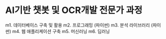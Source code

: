 # AI기반 챗봇 및 OCR개발 전문가 과정
m1. 데이터베이스 구축 및 활용
m2. 프로그래밍 (파이썬)
m3. 분석 라이브러리 (파이썬)
m4. 웹 애플리케이션 구축
m5. 머신러닝
m6. 딥러닝
